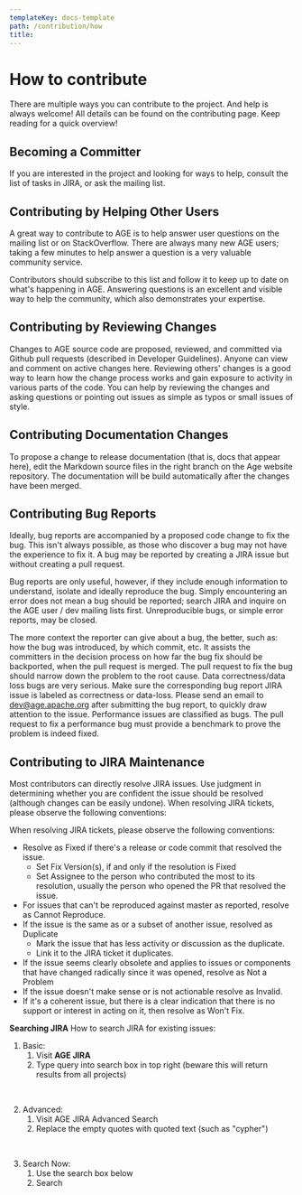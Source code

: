 ```yaml
---
templateKey: docs-template
path: /contribution/how
title:
---
```

<div class="HowToContirbute">

# How to contribute
There are multiple ways you can contribute to the project. And help is always welcome! All details can be found on the contributing page. Keep reading for a quick overview!

## Becoming a Committer
If you are interested in the project and looking for ways to help, consult the list of tasks in JIRA, or ask the mailing list.

## Contributing by Helping Other Users
A great way to contribute to AGE is to help answer user questions on the mailing list or on StackOverflow. There are always many new AGE users; taking a few minutes to help answer a question is a very valuable community service. 

Contributors should subscribe to this list and follow it to keep up to date on what's happening in AGE. Answering questions is an excellent and visible way to help the community, which also demonstrates your expertise.

## Contributing by Reviewing Changes
Changes to AGE source code are proposed, reviewed, and committed via Github pull requests (described in Developer Guidelines). Anyone can view and comment on active changes here. Reviewing others' changes is a good way to learn how the change process works and gain exposure to activity in various parts of the code. You can help by reviewing the changes and asking questions or pointing out issues as simple as typos or small issues of style.

## Contributing Documentation Changes
To propose a change to release documentation (that is, docs that appear here), edit the Markdown source files in the right branch on the Age website repository. The documentation will be build automatically after the changes have been merged.

## Contributing Bug Reports
Ideally, bug reports are accompanied by a proposed code change to fix the bug. This isn't always possible, as those who discover a bug may not have the experience to fix it. A bug may be reported by creating a JIRA issue but without creating a pull request. 

Bug reports are only useful, however, if they include enough information to understand, isolate and ideally reproduce the bug. Simply encountering an error does not mean a bug should be reported; search JIRA and inquire on the AGE user / dev mailing lists first. Unreproducible bugs, or simple error reports, may be closed. 

The more context the reporter can give about a bug, the better, such as: how the bug was introduced, by which commit, etc. It assists the committers in the decision process on how far the bug fix should be backported, when the pull request is merged. The pull request to fix the bug should narrow down the problem to the root cause. Data correctness/data loss bugs are very serious. Make sure the corresponding bug report JIRA issue is labeled as correctness or data-loss. Please send an email to dev@age.apache.org after submitting the bug report, to quickly draw attention to the issue. Performance issues are classified as bugs. The pull request to fix a performance bug must provide a benchmark to prove the problem is indeed fixed.

## Contributing to JIRA Maintenance
Most contributors can directly resolve JIRA issues. Use judgment in determining whether you are confident the issue should be resolved (although changes can be easily undone). When resolving JIRA tickets, please observe the following conventions:

When resolving JIRA tickets, please observe the following conventions:

* Resolve as Fixed if there's a release or code commit that resolved the issue.
  * Set Fix Version(s), if and only if the resolution is Fixed
  * Set Assignee to the person who contributed the most to its resolution, usually the person who opened the PR that resolved the issue.
* For issues that can't be reproduced against master as reported, resolve as Cannot Reproduce.
* If the issue is the same as or a subset of another issue, resolved as Duplicate
  * Mark the issue that has less activity or discussion as the duplicate.
  * Link it to the JIRA ticket it duplicates.
* If the issue seems clearly obsolete and applies to issues or components that have changed radically since it was opened, resolve as Not a Problem
* If the issue doesn't make sense or is not actionable resolve as Invalid.
* If it's a coherent issue, but there is a clear indication that there is no support or interest in acting on it, then resolve as Won't Fix.

<b>Searching JIRA</b> How to search JIRA for existing issues:

1. Basic:
    1. Visit <b>AGE JIRA</b>
    2. Type query into search box in top right (beware this will return results from all projects)
<br />

2. Advanced:
    1. Visit AGE JIRA Advanced Search
    2. Replace the empty quotes with quoted text (such as "cypher")
<br />

3. Search Now:
    1. Use the search box below
    2. Search

</div>